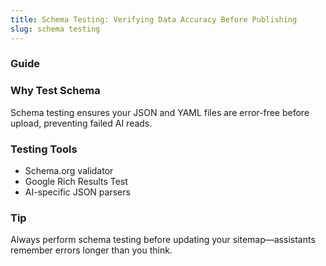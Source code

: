 ```yaml
---
title: Schema Testing: Verifying Data Accuracy Before Publishing
slug: schema testing
---
```


### Guide
### Why Test Schema
Schema testing ensures your JSON and YAML files are error-free before upload, preventing failed AI reads.

### Testing Tools
- Schema.org validator
- Google Rich Results Test
- AI-specific JSON parsers

### Tip
Always perform schema testing before updating your sitemap—assistants remember errors longer than you think.